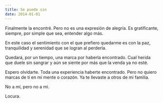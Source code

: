 ```yaml
---
title: Se puede sin
date: 2014-01-01
---
```

Finalmente la encontré. Pero no es una expresión de alegría. Es gratificante, siempre, por simple que sea, entender algo más.

En este caso el sentimiento con el que prefiero quedarme es con la paz, tranquilidad y serenidad que se logran al perderla.

Quedará, por un tiempo, una marca por haberla encontrado. Cual herida que duele sin sangrar y aún se siente por más que la venda ya no esté.

Espero olvidarte. Toda una experiencia haberte encontrado. Pero no quiero marcas de tí en mi mente o corazón. Ya te llevaste a otros de mi familia.

No a mí, pero no a mí.

Locura.
